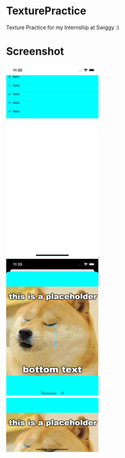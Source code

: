 # TexturePractice
 Texture Practice for my Internship at Swiggy :)
 
 # Screenshot
 <img src="Documentation/1.png" width="250" height="520">. <img src="Documentation/2.png" width="250" height="520">
